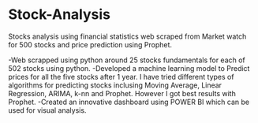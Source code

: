 # Stock-Analysis

Stocks analysis using financial statistics web scraped from Market watch for 500 stocks and price prediction using Prophet.

-Web scrapped using python around 25 stocks fundamentals for each of 502 stocks using python.
-Developed a machine learning model to Predict prices for all the five stocks after 1 year. I have tried different types of algorithms for predicting stocks inclusing Moving Average, Linear Regression, ARIMA, k-nn and Prophet. However I got best results with Prophet.
-Created an innovative dashboard using POWER BI which can be used for visual analysis.
